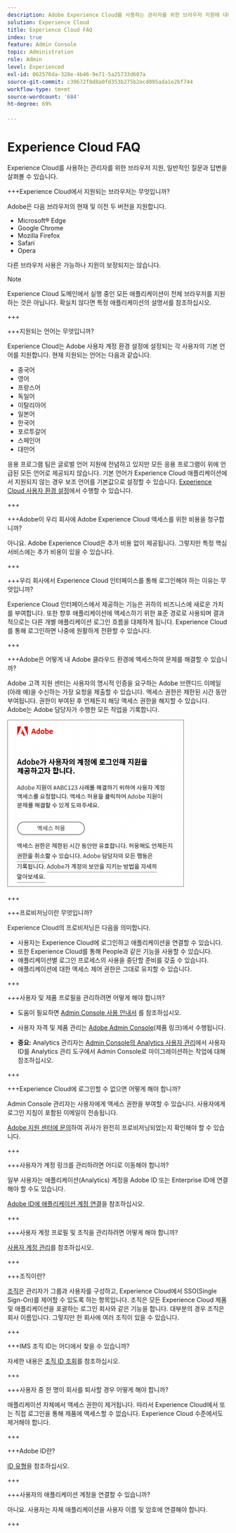 ```yaml
---
description: Adobe Experience Cloud를 사용하는 관리자를 위한 브라우저 지원에 대해 알아보고, 일반적인 질문에 대한 답변을 얻을 수 있습니다.
solution: Experience Cloud
title: Experience Cloud FAQ
index: true
feature: Admin Console
topic: Administration
role: Admin
level: Experienced
exl-id: 062576da-328e-4b46-9e71-5a25733d607a
source-git-commit: c39672f0d8a0fd353b275b2ecd095ada1e2bf744
workflow-type: tm+mt
source-wordcount: '684'
ht-degree: 69%

---
```


# Experience Cloud FAQ

Experience Cloud를 사용하는 관리자를 위한 브라우저 지원, 일반적인 질문과 답변을 살펴볼 수 있습니다.

+++Experience Cloud에서 지원되는 브라우저는 무엇입니까?

Adobe은 다음 브라우저의 현재 및 이전 두 버전을 지원합니다.

* Microsoft® Edge
* Google Chrome
* Mozilla Firefox
* Safari
* Opera

다른 브라우저 사용은 가능하나 지원이 보장되지는 않습니다.

>[!NOTE]
>
>Experience Cloud 도메인에서 실행 중인 모든 애플리케이션이 전체 브라우저를 지원하는 것은 아닙니다. 확실치 않다면 특정 애플리케이션의 설명서를 참조하십시오.

+++

+++지원되는 언어는 무엇입니까?

Experience Cloud는 Adobe 사용자 계정 환경 설정에 설정되는 각 사용자의 기본 언어를 지원합니다. 현재 지원되는 언어는 다음과 같습니다.

* 중국어
* 영어
* 프랑스어
* 독일어
* 이탈리아어
* 일본어
* 한국어
* 포르투갈어
* 스페인어
* 대만어

응용 프로그램 팀은 글로벌 언어 지원에 전념하고 있지만 모든 응용 프로그램이 위에 언급된 모든 언어로 제공되지 않습니다. 기본 언어가 Experience Cloud 애플리케이션에서 지원되지 않는 경우 보조 언어를 기본값으로 설정할 수 있습니다. [Experience Cloud 사용자 환경 설정](https://experience.adobe.com/preferences)에서 수행할 수 있습니다.

+++

+++Adobe이 우리 회사에 Adobe Experience Cloud 액세스를 위한 비용을 청구합니까?

아니요. Adobe Experience Cloud은 추가 비용 없이 제공됩니다. 그렇지만 특정 핵심 서비스에는 추가 비용이 있을 수 있습니다.

+++

+++우리 회사에서 Experience Cloud 인터페이스를 통해 로그인해야 하는 이유는 무엇입니까?

Experience Cloud 인터페이스에서 제공하는 기능은 귀하의 비즈니스에 새로운 가치를 부여합니다. 또한 향후 애플리케이션에 액세스하기 위한 표준 경로로 사용되며 결과적으로는 다른 개별 애플리케이션 로그인 흐름을 대체하게 됩니다. Experience Cloud를 통해 로그인하면 나중에 원활하게 전환할 수 있습니다.

+++

+++Adobe은 어떻게 내 Adobe 클라우드 환경에 액세스하여 문제를 해결할 수 있습니까?

Adobe 고객 지원 센터는 사용자의 명시적 인증을 요구하는 Adobe 브랜디드 이메일(아래 예)을 수신하는 가장 요청을 제출할 수 있습니다. 액세스 권한은 제한된 시간 동안 부여됩니다. 권한이 부여된 후 언제든지 해당 액세스 권한을 해지할 수 있습니다. Adobe는 Adobe 담당자가 수행한 모든 작업을 기록합니다.

![Adobe 지원 사례](../assets/support-email.png)

+++

+++프로비저닝이란 무엇입니까?

Experience Cloud의 프로비저닝은 다음을 의미합니다.

* 사용자는 Experience Cloud에 로그인하고 애플리케이션을 연결할 수 있습니다.
* 또한 Experience Cloud를 통해 People과 같은 기능을 사용할 수 있습니다.
* 애플리케이션별 로그인 프로세스의 사용을 중단할 준비를 갖출 수 있습니다.
* 애플리케이션에 대한 액세스 제어 권한은 그대로 유지할 수 있습니다.

+++

+++사용자 및 제품 프로필을 관리하려면 어떻게 해야 합니까?

* 도움이 필요하면 [Admin Console 사용 안내서](https://helpx.adobe.com/kr/enterprise/admin-guide.html) 를 참조하십시오.

* 사용자 자격 및 제품 관리는 [Adobe Admin Console](https://adminconsole.adobe.com/enterprise)(제품 링크)에서 수행됩니다.

* **중요:** Analytics 관리자는 [Admin Console의 Analytics 사용자 관리](https://experienceleague.adobe.com/docs/analytics/admin/user-product-management/migrate-users/c-migration-tool.html)에서 사용자 ID를 Analytics 관리 도구에서 Admin Console로 마이그레이션하는 작업에 대해 참조하십시오.

+++

+++Experience Cloud에 로그인할 수 없으면 어떻게 해야 합니까?

Admin Console 관리자는 사용자에게 액세스 권한을 부여할 수 있습니다. 사용자에게 로그인 지침이 포함된 이메일이 전송됩니다.

[Adobe 지원 센터에 문의](https://experienceleague.adobe.com/?support-solution=General#support)하여 귀사가 완전히 프로비저닝되었는지 확인해야 할 수 있습니다.

+++

+++사용자가 계정 링크를 관리하려면 어디로 이동해야 합니까?

일부 사용자는 애플리케이션(Analytics) 계정을 Adobe ID 또는 Enterprise ID에 연결해야 할 수도 있습니다.

[Adobe ID에 애플리케이션 계정 연결](../administration/organizations.md)을 참조하십시오.

+++

+++사용자 계정 프로필 및 조직을 관리하려면 어떻게 해야 합니까?

[사용자 계정 관리](../administration/organizations.md)를 참조하십시오.

+++

+++조직이란?

[조직](../administration/organizations.md)은 관리자가 그룹과 사용자를 구성하고, Experience Cloud에서 SSO(Single Sign-On)를 제어할 수 있도록 하는 항목입니다. 조직은 모든 Experience Cloud 제품 및 애플리케이션을 포괄하는 로그인 회사와 같은 기능을 합니다. 대부분의 경우 조직은 회사 이름입니다. 그렇지만 한 회사에 여러 조직이 있을 수 있습니다.

+++

+++IMS 조직 ID는 어디에서 찾을 수 있습니까?

자세한 내용은 [조직 ID 조회](../administration/organizations.md)를 참조하십시오.

+++

+++사용자 중 한 명이 회사를 퇴사할 경우 어떻게 해야 합니까?

애플리케이션 자체에서 액세스 권한이 제거됩니다. 따라서 Experience Cloud에서 또는 직접 로그인을 통해 제품에 액세스할 수 없습니다. Experience Cloud 수준에서도 제거해야 합니다.

+++

+++Adobe ID란?

[ID 유형](https://helpx.adobe.com/kr/enterprise/using/identity.html)을 참조하십시오.

+++

+++사용자의 애플리케이션 계정을 연결할 수 있습니까?

아니요. 사용자는 자체 애플리케이션을 사용자 이름 및 암호에 연결해야 합니다.

+++
